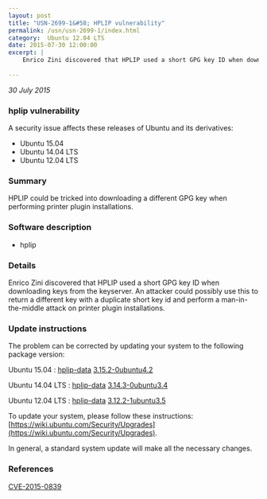 ```yaml
---
layout: post
title: "USN-2699-1&#58; HPLIP vulnerability"
permalink: /usn/usn-2699-1/index.html
category:  Ubuntu 12.04 LTS
date: 2015-07-30 12:00:00
excerpt: |
    Enrico Zini discovered that HPLIP used a short GPG key ID when downloading keys from the keyserver. An attacker could possibly use this to return a different key with a duplicate short key id and perform a man-in-the-middle attack on printer plugin installations. 
    
--- 
```

 
 

*30 July 2015*

### hplip vulnerability

A security issue affects these releases of Ubuntu and its derivatives:

* Ubuntu 15.04
* Ubuntu 14.04 LTS
* Ubuntu 12.04 LTS

### Summary

HPLIP could be tricked into downloading a different GPG key when performing printer plugin installations.

### Software description

* hplip 

### Details

Enrico Zini discovered that HPLIP used a short GPG key ID when downloading keys from the keyserver. An attacker could possibly use this to return a different key with a duplicate short key id and perform a man-in-the-middle attack on printer plugin installations. 

### Update instructions

The problem can be corrected by updating your system to the following package version:

Ubuntu 15.04
 : [hplip-data](https://launchpad.net/ubuntu/+source/hplip) <span> [3.15.2-0ubuntu4.2](https://launchpad.net/ubuntu/+source/hplip/3.15.2-0ubuntu4.2) </span> 

Ubuntu 14.04 LTS
 : [hplip-data](https://launchpad.net/ubuntu/+source/hplip) <span> [3.14.3-0ubuntu3.4](https://launchpad.net/ubuntu/+source/hplip/3.14.3-0ubuntu3.4) </span> 

Ubuntu 12.04 LTS
 : [hplip-data](https://launchpad.net/ubuntu/+source/hplip) <span> [3.12.2-1ubuntu3.5](https://launchpad.net/ubuntu/+source/hplip/3.12.2-1ubuntu3.5) </span> 

To update your system, please follow these instructions: [https://wiki.ubuntu.com/Security/Upgrades](https://wiki.ubuntu.com/Security/Upgrades).

In general, a standard system update will make all the necessary changes. 

### References

 
 [CVE-2015-0839](http://people.ubuntu.com/~ubuntu-security/cve/CVE-2015-0839)
 

